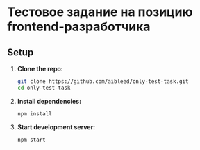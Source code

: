 # Тестовое задание на позицию frontend-разработчика

## Setup

1. **Clone the repo:**

    ```bash
    git clone https://github.com/aibleed/only-test-task.git
    cd only-test-task
   
3. **Install dependencies:**
    ```bash
    npm install
5. **Start development server:**
    ```bash
    npm start
